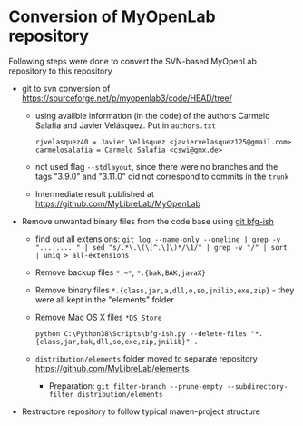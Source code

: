 # Conversion of MyOpenLab repository

Following steps were done to convert the SVN-based MyOpenLab repository to this repository

- git to svn conversion of <https://sourceforge.net/p/myopenlab3/code/HEAD/tree/>

  - using availble information (in the code) of the authors Carmelo Salafia and Javier Velásquez. Put in `authors.txt`

      ```properties
      rjvelasquez40 = Javier Velásquez <javiervelasquez125@gmail.com>
      carmelosalafia = Carmelo Salafia <cswi@gmx.de>
      ```

  - not used flag `--stdlayout`, since there were no branches and the tags "3.9.0" and "3.11.0" did not correspond to commits in the `trunk`
  - Intermediate result published at <https://github.com/MyLibreLab/MyOpenLab>

- Remove unwanted binary files from the code base using [git bfg-ish](https://github.com/newren/git-filter-repo/blob/master/contrib/filter-repo-demos/bfg-ish)

  - find out all extensions: `git log --name-only --oneline | grep -v  "........ " | sed "s/.*\.\(\[^.\]\)*/\1/" | grep -v "/" | sort | uniq > all-extensions`
  - Remove backup files `*.~*`, `*.{bak,BAK,javaX}`
  - Remove binary files `*.{class,jar,a,dll,o,so,jnilib,exe,zip}` - they were all kept in the "elements" folder
  - Remove Mac OS X files `*DS_Store`

    ```terminal
    python C:\Python38\Scripts\bfg-ish.py --delete-files "*.{class,jar,bak,dll,so,exe,zip,jnilib}" .
    ```

  - `distribution/elements` folder moved to separate repository <https://github.com/MyLibreLab/elements>

    - Preparation: `git filter-branch --prune-empty --subdirectory-filter distribution/elements`

- Restructore repository to follow typical maven-project structure
